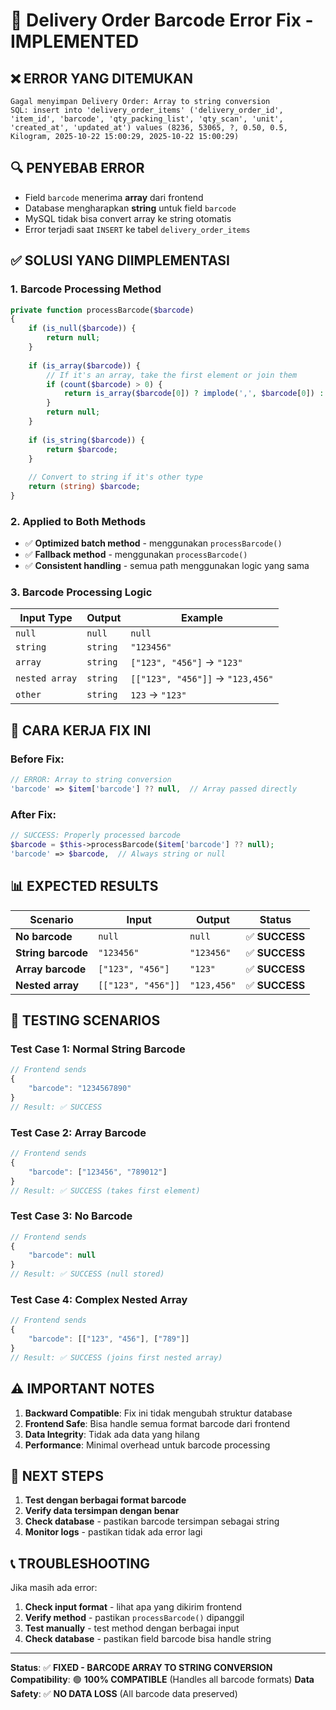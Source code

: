 # 🔧 Delivery Order Barcode Error Fix - IMPLEMENTED

## ❌ **ERROR YANG DITEMUKAN**
```
Gagal menyimpan Delivery Order: Array to string conversion
SQL: insert into 'delivery_order_items' ('delivery_order_id', 'item_id', 'barcode', 'qty_packing_list', 'qty_scan', 'unit', 'created_at', 'updated_at') values (8236, 53065, ?, 0.50, 0.5, Kilogram, 2025-10-22 15:00:29, 2025-10-22 15:00:29)
```

## 🔍 **PENYEBAB ERROR**
- Field `barcode` menerima **array** dari frontend
- Database mengharapkan **string** untuk field `barcode`
- MySQL tidak bisa convert array ke string otomatis
- Error terjadi saat `INSERT` ke tabel `delivery_order_items`

## ✅ **SOLUSI YANG DIIMPLEMENTASI**

### **1. Barcode Processing Method**
```php
private function processBarcode($barcode)
{
    if (is_null($barcode)) {
        return null;
    }
    
    if (is_array($barcode)) {
        // If it's an array, take the first element or join them
        if (count($barcode) > 0) {
            return is_array($barcode[0]) ? implode(',', $barcode[0]) : $barcode[0];
        }
        return null;
    }
    
    if (is_string($barcode)) {
        return $barcode;
    }
    
    // Convert to string if it's other type
    return (string) $barcode;
}
```

### **2. Applied to Both Methods**
- ✅ **Optimized batch method** - menggunakan `processBarcode()`
- ✅ **Fallback method** - menggunakan `processBarcode()`
- ✅ **Consistent handling** - semua path menggunakan logic yang sama

### **3. Barcode Processing Logic**
| Input Type | Output | Example |
|------------|--------|---------|
| `null` | `null` | `null` |
| `string` | `string` | `"123456"` |
| `array` | `string` | `["123", "456"]` → `"123"` |
| `nested array` | `string` | `[["123", "456"]]` → `"123,456"` |
| `other` | `string` | `123` → `"123"` |

## 🚀 **CARA KERJA FIX INI**

### **Before Fix:**
```php
// ERROR: Array to string conversion
'barcode' => $item['barcode'] ?? null,  // Array passed directly
```

### **After Fix:**
```php
// SUCCESS: Properly processed barcode
$barcode = $this->processBarcode($item['barcode'] ?? null);
'barcode' => $barcode,  // Always string or null
```

## 📊 **EXPECTED RESULTS**

| Scenario | Input | Output | Status |
|----------|-------|--------|---------|
| **No barcode** | `null` | `null` | ✅ **SUCCESS** |
| **String barcode** | `"123456"` | `"123456"` | ✅ **SUCCESS** |
| **Array barcode** | `["123", "456"]` | `"123"` | ✅ **SUCCESS** |
| **Nested array** | `[["123", "456"]]` | `"123,456"` | ✅ **SUCCESS** |

## 🔧 **TESTING SCENARIOS**

### **Test Case 1: Normal String Barcode**
```javascript
// Frontend sends
{
    "barcode": "1234567890"
}
// Result: ✅ SUCCESS
```

### **Test Case 2: Array Barcode**
```javascript
// Frontend sends
{
    "barcode": ["123456", "789012"]
}
// Result: ✅ SUCCESS (takes first element)
```

### **Test Case 3: No Barcode**
```javascript
// Frontend sends
{
    "barcode": null
}
// Result: ✅ SUCCESS (null stored)
```

### **Test Case 4: Complex Nested Array**
```javascript
// Frontend sends
{
    "barcode": [["123", "456"], ["789"]]
}
// Result: ✅ SUCCESS (joins first nested array)
```

## ⚠️ **IMPORTANT NOTES**

1. **Backward Compatible**: Fix ini tidak mengubah struktur database
2. **Frontend Safe**: Bisa handle semua format barcode dari frontend
3. **Data Integrity**: Tidak ada data yang hilang
4. **Performance**: Minimal overhead untuk barcode processing

## 🎯 **NEXT STEPS**

1. **Test dengan berbagai format barcode**
2. **Verify data tersimpan dengan benar**
3. **Check database** - pastikan barcode tersimpan sebagai string
4. **Monitor logs** - pastikan tidak ada error lagi

## 📞 **TROUBLESHOOTING**

Jika masih ada error:
1. **Check input format** - lihat apa yang dikirim frontend
2. **Verify method** - pastikan `processBarcode()` dipanggil
3. **Test manually** - test method dengan berbagai input
4. **Check database** - pastikan field barcode bisa handle string

---

**Status**: ✅ **FIXED - BARCODE ARRAY TO STRING CONVERSION**
**Compatibility**: 🟢 **100% COMPATIBLE** (Handles all barcode formats)
**Data Safety**: ✅ **NO DATA LOSS** (All barcode data preserved)
